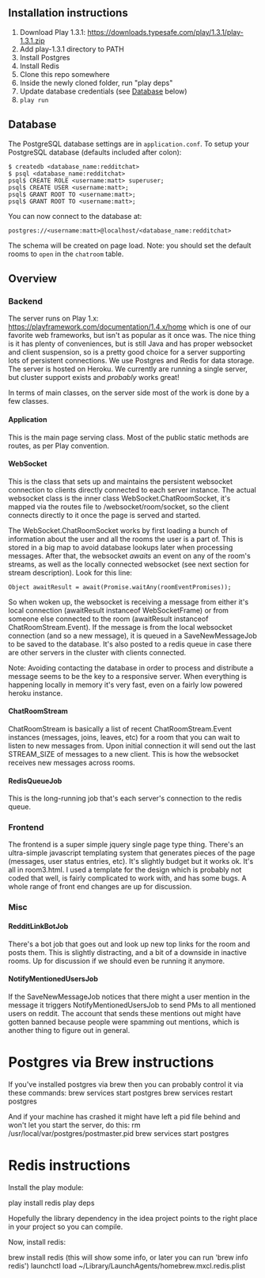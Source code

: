 ## Installation instructions

1. Download Play 1.3.1: https://downloads.typesafe.com/play/1.3.1/play-1.3.1.zip
2. Add play-1.3.1 directory to PATH
3. Install Postgres
4. Install Redis
5. Clone this repo somewhere
6. Inside the newly cloned folder, run "play deps"
7. Update database credentials (see [Database](#database) below)
8. `play run`

## Database

The PostgreSQL database settings are in `application.conf`. To setup your PostgreSQL database (defaults included after colon):

`$ createdb <database_name:redditchat>`  
`$ psql <database_name:redditchat>`  
`psql$ CREATE ROLE <username:matt> superuser;`  
`psql$ CREATE USER <username:matt>;`  
`psql$ GRANT ROOT TO <username:matt>;`  
`psql$ GRANT ROOT TO <username:matt>;`  

You can now connect to the database at:

`postgres://<username:matt>@localhost/<database_name:redditchat>`

The schema will be created on page load. Note: you should set the default rooms to `open` in the `chatroom` table. 


## Overview

### Backend

The server runs on Play 1.x: https://playframework.com/documentation/1.4.x/home which is one of our favorite web frameworks, but isn't as popular as it once was. The nice thing is it has plenty of conveniences, but is still Java and has proper websocket and client suspension, so is a pretty good choice for a server supporting lots of persistent connections. We use Postgres and Redis for data storage. The server is hosted on Heroku. We currently are running a single server, but cluster support exists and *probably* works great!

In terms of main classes, on the server side most of the work is done by a few classes.

#### Application

This is the main page serving class. Most of the public static methods are routes, as per Play convention.

#### WebSocket

This is the class that sets up and maintains the persistent websocket connection to clients directly connected to each server instance. The actual websocket class is the inner class WebSocket.ChatRoomSocket, it's mapped via the routes file to /websocket/room/socket, so the client connects directly to it once the page is served and started.

The WebSocket.ChatRoomSocket works by first loading a bunch of information about the user and all the rooms the user is a part of. This is stored in a big map to avoid database lookups later when processing messages. After that, the websocket *awaits* an event on any of the room's streams, as well as the locally connected websocket (see next section for stream description). Look for this line:

```
Object awaitResult = await(Promise.waitAny(roomEventPromises));
```

So when woken up, the websocket is receiving a message from either it's local connection (awaitResult instanceof WebSocketFrame) or from someone else connected to the room (awaitResult instanceof ChatRoomStream.Event). If the message is from the local websocket connection (and so a new message), it is queued in a SaveNewMessageJob to be saved to the database. It's also posted to a redis queue in case there are other servers in the cluster with clients connected.

Note: Avoiding contacting the database in order to process and distribute a message seems to be the key to a responsive server. When everything is happening locally in memory it's very fast, even on a fairly low powered heroku instance.

#### ChatRoomStream

ChatRoomStream is basically a list of recent ChatRoomStream.Event instances (messages, joins, leaves, etc) for a room that you can wait to listen to new messages from. Upon initial connection it will send out the last STREAM_SIZE of messages to a new client. This is how the websocket receives new messages across rooms.

#### RedisQueueJob

This is the long-running job that's each server's connection to the redis queue.

### Frontend

The frontend is a super simple jquery single page type thing. There's an ultra-simple javascript templating system that generates pieces of the page (messages, user status entries, etc). It's slightly budget but it works ok. It's all in room3.html. I used a template for the design which is probably not coded that well, is fairly complicated to work with, and has some bugs. A whole range of front end changes are up for discussion.

### Misc

#### RedditLinkBotJob

There's a bot job that goes out and look up new top links for the room and posts them. This is slightly distracting, and a bit of a downside in inactive rooms. Up for discussion if we should even be running it anymore.

#### NotifyMentionedUsersJob

If the SaveNewMessageJob notices that there might a user mention in the message it triggers NotifyMentionedUsersJob to send PMs to all mentioned users on reddit. The account that sends these mentions out might have gotten banned because people were spamming out mentions, which is another thing to figure out in general.

Postgres via Brew instructions
===

If you've installed postgres via brew then you can probably control it via these commands:
brew services start postgres
brew services restart postgres

And if your machine has crashed it might have left a pid file behind and won't let you start the server, do this:
rm /usr/local/var/postgres/postmaster.pid
brew services start postgres

Redis instructions
===

Install the play module:

play install redis
play deps

Hopefully the library dependency in the idea project points to the right place in your project so you can compile.

Now, install redis:

brew install redis
(this will show some info, or later you can run 'brew info redis')
launchctl load ~/Library/LaunchAgents/homebrew.mxcl.redis.plist
